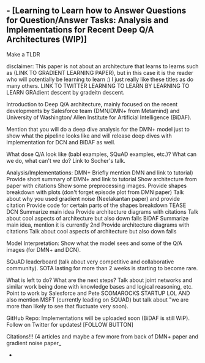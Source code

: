 ## - [Learning to Learn how to Answer Questions for Question/Answer Tasks: Analysis and Implementations for Recent Deep Q/A Architectures (WIP)]

Make  a TLDR

disclaimer: This paper is not about an architecture that learns to learns such as (LINK TO GRADIENT LEARNING PAPER), but in this case it is the reader who will potentially be learning to learn :) I just really like these titles as do many others. LINK TO TWITTER LEARNING TO LEARN BY LEARNING TO LEARN GRAdient descent by gradeitn descent.

Introduction to Deep Q/A architecture, mainly focused on the recent developments by Salesforce team (DMN/DMN+ from Metamind) and University of Washington/ Allen Institute for Artificial Intelligence (BiDAF). 

Mention that you will do a deep dive analysis for the DMN+ model just to show what the pipeline looks like and will release deep dives with implementation for DCN and BiDAF as well.

What dose Q/A look like (babI examples, SQuAD examples, etc.)? What can we do, what can't we do? Link to Socher's talk.

Analysis/Implementations:
DMN+ 
	   Briefly mention DMN and link to tutorial)
	   Provide short summary of DMN+ and link to tutorial
	   Show architecture from paper with citations
	   Show some preprocessing images.
	   Provide shapes breakdown with plots (don't forget episode plot from DMN paper)
	   Talk about why you used gradient noise (Neelakantan paper) and provide citation
	   Provide code for certain parts of the shapes breakdown TEASE   
DCN
	Summarize main idea
	Provide architecture diagrams with citations
	Talk about cool aspects of architecture but also down falls
BiDAF
	Summarize main idea, mention it is currently 2nd
	Provide architecture diagrams with citations
	Talk about cool aspects of architecture but also down falls
	
Model Interpretation:
	Show what the model sees and some of the Q/A images (for DMN+ and DCN).

SQuAD leaderboard (talk about very competitive and collaborative community). SOTA lasting for more than 2 weeks is starting to become rare.

What is left to do? What are the next steps? Talk about joint networks and similar work being done with knowledge bases and logical reasoning, etc. Point to work by Salesforce and Pete SCOMAROCKS STARTUP LOL AND also mention MSFT (currently leading on SQUAD) but talk about "we are more than likely to see that fluctuate very soon). 

GitHub Repo: Implementations will be uploaded soon (BiDAF is still WIP). Follow on
Twitter for updates! [FOLLOW BUTTON]

Citations!!! (4 articles and maybe a few more from back of DMN+ paper and gradient noise paper_



- 



